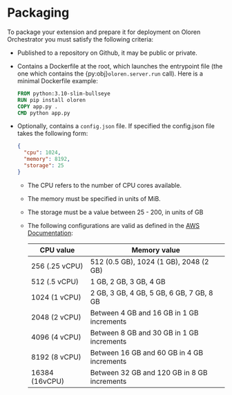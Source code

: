# Packaging

To package your extension and prepare it for deployment on Oloren Orchestrator you must satisfy the following criteria:

- Published to a repository on Github, it may be public or private.
- Contains a Dockerfile at the root, which launches the entrypoint file (the one which contains the {py:obj}`oloren.server.run` call). Here is a minimal Dockerfile example:

  ```dockerfile
  FROM python:3.10-slim-bullseye
  RUN pip install oloren
  COPY app.py .
  CMD python app.py
  ```

- Optionally, contains a `config.json` file. If specified the config.json file takes the following form:

  ```json
  {
    "cpu": 1024,
    "memory": 8192,
    "storage": 25
  }
  ```

  - The CPU refers to the number of CPU cores available.
  - The memory must be specified in units of MiB.
  - The storage must be a value between 25 - 200, in units of GB
  - The following configurations are valid as defined in the [AWS Documentation](https://docs.aws.amazon.com/AmazonECS/latest/developerguide/task_definition_parameters.html#w354aac15c27c21b9b1b3c13):

    | CPU value      | Memory value                                |
    | -------------- | ------------------------------------------- |
    | 256 (.25 vCPU) | 512 (0.5 GB), 1024 (1 GB), 2048 (2 GB)      |
    | 512 (.5 vCPU)  | 1 GB, 2 GB, 3 GB, 4 GB                      |
    | 1024 (1 vCPU)  | 2 GB, 3 GB, 4 GB, 5 GB, 6 GB, 7 GB, 8 GB    |
    | 2048 (2 vCPU)  | Between 4 GB and 16 GB in 1 GB increments   |
    | 4096 (4 vCPU)  | Between 8 GB and 30 GB in 1 GB increments   |
    | 8192 (8 vCPU)  | Between 16 GB and 60 GB in 4 GB increments  |
    | 16384 (16vCPU) | Between 32 GB and 120 GB in 8 GB increments |
